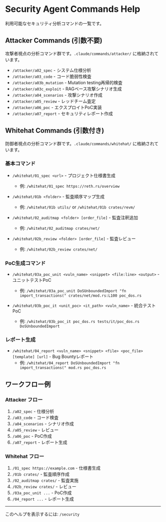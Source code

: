 # Security Agent Commands Help

利用可能なセキュリティ分析コマンドの一覧です。

## Attacker Commands (引数不要)

攻撃者視点の分析コマンド群です。`.claude/commands/attacker/` に格納されています。

- `/attacker/a02_spec` - システム仕様分析
- `/attacker/a03_code` - コード脆弱性検査
- `/attacker/a03b_mutation` - Mutation testing再帰的検査
- `/attacker/a03c_exploit` - RAGベース攻撃シナリオ生成
- `/attacker/a04_scenarios` - 攻撃シナリオ作成
- `/attacker/a05_review` - レッドチーム査定
- `/attacker/a06_poc` - エクスプロイトPoC実装
- `/attacker/a07_report` - セキュリティレポート作成

## Whitehat Commands (引数付き)

防御者視点の分析コマンド群です。`.claude/commands/whitehat/` に格納されています。

### 基本コマンド
- `/whitehat/01_spec <url>` - プロジェクト仕様書生成
  - 例: `/whitehat/01_spec https://reth.rs/overview`

- `/whitehat/01b <folder>` - 監査順序マップ生成
  - 例: `/whitehat/01b utils/` or `/whitehat/01b crates/revm/`

- `/whitehat/02_auditmap <folder> [order_file]` - 監査注釈追加
  - 例: `/whitehat/02_auditmap crates/net/`

- `/whitehat/02b_review <folder> [order_file]` - 監査レビュー
  - 例: `/whitehat/02b_review crates/net/`

### PoC生成コマンド
- `/whitehat/03a_poc_unit <vuln_name> <snippet> <file:line> <output>` - ユニットテストPoC
  - 例: `/whitehat/03a_poc_unit DoSUnboundedImport "fn import_transactions(" crates/net/mod.rs:L100 poc_dos.rs`

- `/whitehat/03b_poc_it <unit_poc> <it_path> <vuln_name>` - 統合テストPoC
  - 例: `/whitehat/03b_poc_it poc_dos.rs tests/it/poc_dos.rs DoSUnboundedImport`

### レポート生成
- `/whitehat/04_report <vuln_name> <snippet> <file> <poc_file> [template] [url]` - Bug Bountyレポート
  - 例: `/whitehat/04_report DoSUnboundedImport "fn import_transactions(" mod.rs poc_dos.rs`

## ワークフロー例

### Attacker フロー
1. `/a02_spec` - 仕様分析
2. `/a03_code` - コード検査
3. `/a04_scenarios` - シナリオ作成
4. `/a05_review` - レビュー
5. `/a06_poc` - PoC作成
6. `/a07_report` - レポート生成

### Whitehat フロー
1. `/01_spec https://example.com` - 仕様書生成
2. `/01b crates/` - 監査順序作成
3. `/02_auditmap crates/` - 監査実施
4. `/02b_review crates/` - レビュー
5. `/03a_poc_unit ...` - PoC作成
6. `/04_report ...` - レポート生成

---

このヘルプを表示するには: `/security`
